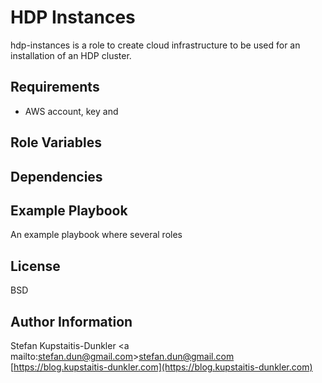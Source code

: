 HDP Instances
=========

hdp-instances is a role to create cloud infrastructure to be used for
an installation of an HDP cluster.

Requirements
------------

* AWS account, key and 


Role Variables
--------------


Dependencies
------------


Example Playbook
----------------

An example playbook where several roles 


License
-------

BSD

Author Information
------------------

Stefan Kupstaitis-Dunkler
<a mailto:stefan.dun@gmail.com>stefan.dun@gmail.com</a>
[https://blog.kupstaitis-dunkler.com](https://blog.kupstaitis-dunkler.com)

